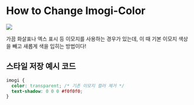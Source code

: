 # How to Change Imogi-Color

<img src="https://img.shields.io/badge/CSS-0080B9?style=flat&logo=CSS3&logoColor=white"/>

가끔 화살표나 엑스 표시 등 이모지를 사용하는 경우가 있는데, 이 때 기본 이모지 색상을 빼고 새롭게 색을 입히는 방법이다!

## 스타일 저장 예시 코드

```css
imogi {
  color: transparent; /* 기존 이모지 컬러 제거 */
  text-shadow: 0 0 0 #f0f0f0;
}
```
